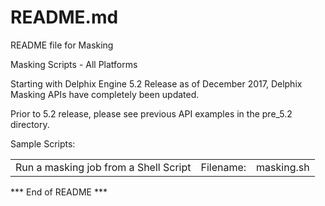 # README.md

README file for Masking 

Masking Scripts - All Platforms

Starting with Delphix Engine 5.2 Release as of December 2017, Delphix Masking APIs have completely been updated.  

Prior to 5.2 release, please see previous API examples in the pre_5.2 directory.

Sample Scripts:

<table>
  <tr><td>Run a masking job from a Shell Script</td><td>Filename: </td><td>masking.sh</td></tr>
</table>
 

*** End of README ***
